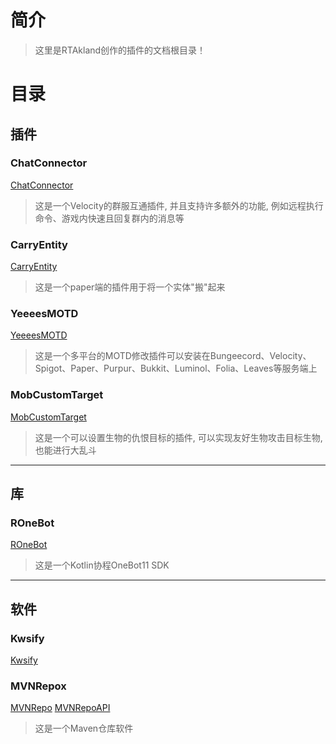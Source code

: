 # 简介

> 这里是RTAkland创作的插件的文档根目录！

# 目录

## 插件

### ChatConnector

[ChatConnector](docs/ChatConnector.md)

> 这是一个Velocity的群服互通插件, 并且支持许多额外的功能, 例如远程执行命令、游戏内快速且回复群内的消息等

### CarryEntity

[CarryEntity](docs/CarryEntity.md)

> 这是一个paper端的插件用于将一个实体"搬"起来

### YeeeesMOTD

[YeeeesMOTD](docs/YeeeesMOTD.md)

> 这是一个多平台的MOTD修改插件可以安装在Bungeecord、Velocity、Spigot、Paper、Purpur、Bukkit、Luminol、Folia、Leaves等服务端上

### MobCustomTarget

[MobCustomTarget](docs/MobCustomTarget.md)

> 这是一个可以设置生物的仇恨目标的插件, 可以实现友好生物攻击目标生物, 也能进行大乱斗

<hr>

## 库

### ROneBot

[ROneBot](docs/ronebot/README.md)

> 这是一个Kotlin协程OneBot11 SDK

<hr>

## 软件

### Kwsify

[Kwsify](docs/kwsify/kwsify.md)

### MVNRepox

[MVNRepo](docs/mvnrepo/MVNRepo.md)
[MVNRepoAPI](docs/mvnrepo/MVNRepoAPI.md)

> 这是一个Maven仓库软件